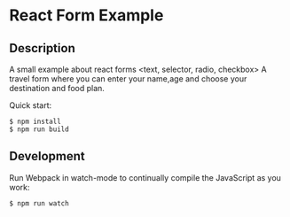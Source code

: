 # React Form Example

## Description 
A small example about react forms <text, selector, radio, checkbox>
A travel form where you can enter your name,age and choose your destination and food plan.

Quick start:

```
$ npm install
$ npm run build
````

## Development

Run Webpack in watch-mode to continually compile the JavaScript as you work:

```
$ npm run watch
```


